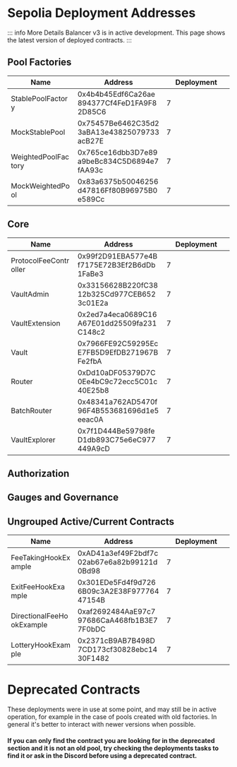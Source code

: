 

# Sepolia Deployment Addresses

::: info More Details
Balancer v3 is in active development. This page shows the latest version of deployed contracts.
:::

## Pool Factories

| Name             | Address                                    | Deployment |
|------------------|--------------------------------------------|------------|
| StablePoolFactory| 0x4b4b45Edf6Ca26ae894377Cf4FeD1FA9F82D85C6 | 7          |
| MockStablePool   | 0x75457Be6462C35d23aBA13e43825079733acB27E | 7          |
| WeightedPoolFactory| 0x765ce16dbb3D7e89a9beBc834C5D6894e7fAA93c | 7          |
| MockWeightedPool   | 0x83a6375b50046256d47816Ff80B96975B0e589Cc | 7          |


## Core


| Name                 | Address                                    | Deployment |
|----------------------|--------------------------------------------|------------|
| ProtocolFeeController| 0x99f2D91EBA577e4Bf7175E72B3Ef2B6dDb1FaBe3 | 7          |
| VaultAdmin           | 0x33156628B220fC3812b325Cd977CEB6523c01E2a | 7          |
| VaultExtension       | 0x2ed7a4eca0689C16A67E01dd25509fa231C148c2 | 7          |
| Vault                | 0x7966FE92C59295EcE7FB5D9EfDB271967BFe2fbA | 7          |
| Router               | 0xDd10aDF05379D7C0Ee4bC9c72ecc5C01c40E25b8 | 7          |
| BatchRouter          | 0x48341a762AD5470f96F4B553681696d1e5eeac0A | 7          |
| VaultExplorer        | 0x7f1D444Be59798feD1db893C75e6eC977449A9cD | 7          |


## Authorization

## Gauges and Governance

## Ungrouped Active/Current Contracts
    
| Name                    | Address                                    | Deployment |
|-------------------------|--------------------------------------------|------------|
| FeeTakingHookExample     | 0xAD41a3ef49F2bdf7c02ab67e6a82b99121d0Bd98 | 7          |
| ExitFeeHookExample       | 0x301EDe5Fd4f9d7266B09c3A2E38F97776447154B | 7          |
| DirectionalFeeHookExample| 0xaf2692484AaE97c797686CaA468fb1B3E77F0bDC | 7          |
| LotteryHookExample       | 0x2371cB9AB7B498D7CD173cf30828ebc1430F1482 | 7          |


    
# Deprecated Contracts

These deployments were in use at some point, and may still be in active operation, for example in the case of pools created with old factories.  In general it's better to interact with newer versions when possible.

#### If you can only find the contract you are looking for in the deprecated section and it is not an old pool, try checking the deployments tasks to find it or ask in the Discord before using a deprecated contract.


    
<style scoped>
table {
    display: table;
    width: 100%;
}
table th:first-of-type, td:first-of-type {
    width: 30%;
}
table th:nth-of-type(2) {
    width: 40%;
}
td {
    max-width: 0;
    overflow: hidden;
}
</style>

